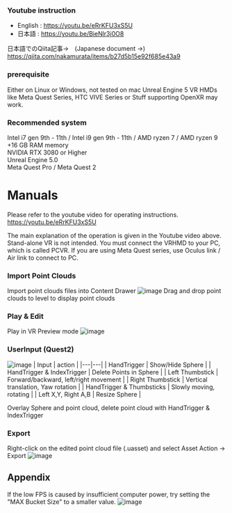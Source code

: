 
### Youtube instruction
* English : https://youtu.be/eRrKFU3xS5U
* 日本語 : https://youtu.be/BieNlr3j0O8

日本語でのQiita記事→　(Japanese document →)
https://qiita.com/nakamurata/items/b27d5b15e92f685e43a9

### prerequisite
Either on Linux or Windows, not tested on mac
Unreal Engine 5 
VR HMDs like Meta Quest Series, HTC VIVE Series or Stuff supporting OpenXR may work.  

### Recommended system
Intel i7 gen 9th - 11th / Intel i9 gen 9th - 11th / AMD ryzen 7 / AMD ryzen 9  
+16 GB RAM memory  
NVIDIA RTX 3080 or Higher  
Unreal Engine 5.0  
Meta Quest Pro / Meta Quest 2  

# Manuals

Please refer to the youtube video for operating instructions.
https://youtu.be/eRrKFU3xS5U

The main explanation of the operation is given in the Youtube video above.
Stand-alone VR is not intended.
You must connect the VRHMD to your PC, which is called PCVR.
If you are using Meta Quest series, use Oculus link / Air link to connect to PC.

### Import Point Clouds
Import point clouds files into Content Drawer
![image](https://user-images.githubusercontent.com/57085424/222885851-fc90168a-7dd0-4e99-8207-1f3681214124.png)
Drag and drop point clouds to level to display point clouds

### Play & Edit
Play in VR Preview mode
![image](https://user-images.githubusercontent.com/57085424/222885817-12731bbe-362e-4cfd-8b7b-395b94b7edf7.png)


### UserInput (Quest2)
![image](https://user-images.githubusercontent.com/57085424/222885209-bec6b589-0727-44db-9f93-98d988232c13.png)
| Input | action |
|---|---|
| HandTrigger | Show/Hide Sphere |
| HandTrigger & IndexTrigger	| Delete Points in Sphere |
| Left Thumbstick | Forward/backward, left/right movement |
| Right Thumbstick | Vertical translation, Yaw rotation |
| HandTrigger & Thumbsticks	| Slowly moving, rotating |
| Left X,Y, Right A,B | Resize Sphere |

Overlay Sphere and point cloud, delete point cloud with HandTrigger & IndexTrigger

### Export
Right-click on the edited point cloud file (.uasset) and select Asset Action → Export
![image](https://user-images.githubusercontent.com/57085424/222884999-60af7f16-6e50-4573-8eb5-c3a18559e6bf.png)




## Appendix
If the low FPS is caused by insufficient computer power, try setting the "MAX Bucket Size" to a smaller value.
![image](https://user-images.githubusercontent.com/57085424/219933468-c61dd4b7-948a-4b96-b61f-90fe2151c420.png)

